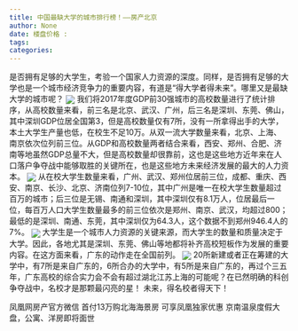 ```yaml
---
title: 中国最缺大学的城市排行榜！——房产北京
author: None
date: 楼盘价格 : 
tags: 
categories: 
---
```

                        
<!-- more -->
是否拥有足够的大学生，考验一个国家人力资源的深度。同样，是否拥有足够的大学也是一个城市经济竞争力的重要内容，有道是“得大学者得未来”。哪里又是最缺大学的城市呢？
<img align="center" border="0" src="http://e0.ifengimg.com/05/2019/0220/E5C79A967D8A2D8C5794C397F623B5D36F3BAC25_size15_w569_h765.png" />
我们将2017年度GDP前30强城市的高校数量进行了统计排序，从高校数量来看，前三名是北京、武汉、广州，后三名是深圳、东莞、佛山，其中深圳GDP位居全国第3，但是高校数量仅有7所，没有一所拿得出手的大学，本土大学生产量也低，在校生不足10万。从双一流大学数量来看，北京、上海、南京依次位列前三位。从GDP和高校数量两者结合来看，西安、郑州、合肥、济南等地虽然GDP总量不大，但是高校数量却很靠前，这也是这些地方近年来在人口落户争夺战中能够取胜的关键所在，也是这些地方未来经济发展的最大的人力资本。
<img align="center" border="0" src="http://e0.ifengimg.com/11/2019/0220/C954D60FADC46F809AD888213A4151D3F9C419B8_size105_w571_h754.jpeg" />
从在校大学生数量来看，广州、武汉、郑州位居前三位，成都、重庆、西安、南京、长沙、北京、济南位列7-10位，其中广州是唯一在校大学生数量超过百万的城市；后三位是无锡、南通和深圳，其中深圳仅有8.1万人，位居最后一位，每百万人口大学生数量最多的前三位依次是郑州、南京、武汉，均超过800；最低的是深圳、南通、东莞，其中深圳仅为64.3人，这个数据不到郑州946.4人的7%。
<img align="center" border="0" src="http://e0.ifengimg.com/06/2019/0220/4C8EF25887261C4BBD9A244FAE3FCD98A2135A61_size69_w557_h716.jpeg" />
大学生是一个城市人力资源的关键来源，而大学生的数量和质量决定于大学。因此，各地尤其是深圳、东莞、佛山等地都将补齐高校短板作为发展的重要内容。在这方面来看，广东的动作走在全国前列。
<img align="center" border="0" src="http://e0.ifengimg.com/07/2019/0220/8A5567752C387BE51DD7E122F8681F8934F4F458_size21_w515_h240.jpeg" />
20所新建或者正在筹建的大学中，有7所是来自广东的，6所合办的大学中，有5所是来自广东的，再过个三五年，广东高校的综合实力会不会有超过湖北江苏上海的可能呢？在已然明确的科创争夺战中，名校才是那颗最闪亮的星！
未来，得名校者得天下！
                        
                        
                        
                        
                                        
                    
                    
                
                    
                    
                    
                
                    
                
凤凰网房产官方微信
首付13万购北海海景房 可享凤凰独家优惠
京南温泉度假大盘，公寓、洋房即将面世
	                        
	                    
	                        
	                    
